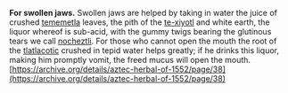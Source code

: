 **For swollen jaws.** Swollen jaws are helped by taking in water the juice of crushed [tememetla](Te-memetla.md) leaves, the pith of the [te-xiyotl](Te-xiyotl.md) and white earth, the liquor whereof is sub-acid, with the gummy twigs bearing the glutinous tears we call [nocheztli](Nocheztli.md). For those who cannot open the mouth the root of the [tlatlacotic](Tlatlacotic.md) crushed in tepid water helps greatly; if he drinks this liquor, making him promptly vomit, the freed mucus will open the mouth.  
[https://archive.org/details/aztec-herbal-of-1552/page/38](https://archive.org/details/aztec-herbal-of-1552/page/38)  

